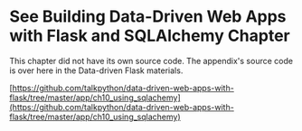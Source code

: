 # See Building Data-Driven Web Apps with Flask and SQLAlchemy Chapter

This chapter did not have its own source code. The appendix's source code is over here in the Data-driven Flask
materials.

[https://github.com/talkpython/data-driven-web-apps-with-flask/tree/master/app/ch10_using_sqlachemy](https://github.com/talkpython/data-driven-web-apps-with-flask/tree/master/app/ch10_using_sqlachemy)

